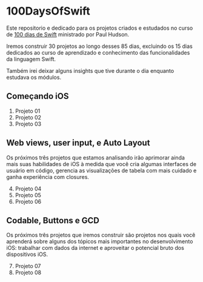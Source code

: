 # 100DaysOfSwift

Este repositorio e dedicado para os projetos criados e estudados no curso de [100 dias de Swift](https://www.hackingwithswift.com/100) ministrado por Paul Hudson.

Iremos construir 30 projetos ao longo desses 85 dias, excluindo os 15 dias dedicados ao curso de aprendizado e conhecimento das funcionalidades da linguagem Swift.

Também irei deixar alguns insights que tive durante o dia enquanto estudava os módulos.

## Começando iOS

1. Projeto 01
2. Projeto 02
3. Projeto 03

## Web views, user input, e Auto Layout

Os próximos três projetos que estamos analisando irão aprimorar ainda mais suas habilidades de iOS à medida que você cria algumas interfaces de usuário em código, gerencia as visualizações de tabela com mais cuidado e ganha experiência com closures.

4. Projeto 04
5. Projeto 05
6. Projeto 06

## Codable, Buttons e GCD

Os próximos três projetos que iremos construir são projetos nos quais você aprenderá sobre alguns dos tópicos mais importantes no desenvolvimento iOS: trabalhar com dados da internet e aproveitar o potencial bruto dos dispositivos iOS.

7. Projeto 07
8. Projeto 08
